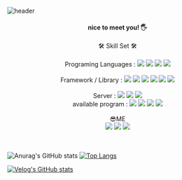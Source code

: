 
![header](https://capsule-render.vercel.app/api?type=Waving&color=gradient&text=%20CHOIGOYO%20%20&height=200&fontSize=100)



<div align="center">
  
  <h4>

nice to meet you! 🖐
  
</h4>
  <div>
    🛠 Skill Set 🛠
  </div> <br/>
  <div>
    Programing Languages : 
    <img src="https://img.shields.io/badge/HTML-E34F26?style=flat-square&logo=HTML5&logoColor=white"/>
    <img src="https://img.shields.io/badge/CSS3-orange?style=flat-square&logo=css3&logoColor=white"/>
    <img src="https://img.shields.io/badge/JavaScript-yellow?style=flat-square&logo=javascript&logoColor=white"/>
    <img src="https://img.shields.io/badge/JAVA-BE312E?style=flat-square&logo=Java&logoColor=white"/>
  </div> <br/>
  <div>
    Framework / Library : 
        <img src="https://img.shields.io/badge/Spring-6DB33F?style=flat-square&logo=spring&logoColor=white"/>
        <img src="https://img.shields.io/badge/Spring Boot-6DB33F?style=flat-square&logo=springboot&logoColor=white"/>
        <img src="https://img.shields.io/badge/spring security-6DB33F?style=flat-square&logo=springsecurity&logoColor=white"/>
        <img src="https://img.shields.io/badge/JQuery-0769AD?style=flat-square&logo=jQuery&logoColor=white"/>
        <img src="https://img.shields.io/badge/bootstrap-7952B3?style=flat-square&logo=bootstrap&logoColor=white"/>
        <img src="https://img.shields.io/badge/JPA-F8DC75?style=flat-square&logo=&logoColor=white"/>
  </div> <br/>
  <div>
    Server :
    <img src="https://img.shields.io/badge/oracle-F80000?style=flat-square&logo=oracle&logoColor=white"/>
    <img src="https://img.shields.io/badge/mysql-4479A1?style=flat-square&logo=mysql&logoColor=white"/>
    <img src="https://img.shields.io/badge/apachetomcat-F8DC75?style=flat-square&logo=apachetomcat&logoColor=black"/>
  </div>

  <div>
    available program :
    <img src="https://img.shields.io/badge/intellij idea-000000?style=flat-square&logo=intellijidea&logoColor=white"/>
    <img src="https://img.shields.io/badge/visual studio code-007ACC?style=flat-square&logo=visualstudiocode&logoColor=white"/>
    <img src="https://img.shields.io/badge/eclipse ide-2C2255?style=flat-square&logo=eclipseide&logoColor=white"/>
    <img src="https://img.shields.io/badge/Spring Tool Suite-6DB33F?style=flat-square&logo=spring&logoColor=white"/>
  </div><br/>
    <div>
     <div>😎ME</div>
    <a href ="https://velog.io/@choigoyo_o/series"><img src="https://img.shields.io/badge/velog-20C997?style=flat-square&logo=velog&logoColor=white"/></a>
    <a href ="https://www.instagram.com/choigoyo_o/"><img src="https://img.shields.io/badge/instagram-E4405F?style=flat-square&logo=instagram&logoColor=white"/></a>
    <a href="mailto:choigoyo.q7@gmail.com"><img src="https://img.shields.io/badge/gmail-EA4335?style=flat-square&logo=gmail&logoColor=white"/></a>
  </div><br/>
</div> <br/>

![Anurag's GitHub stats](https://github-readme-stats.vercel.app/api?username=choigoyo&show_icons=true&theme=Gradient) [![Top Langs](https://github-readme-stats.vercel.app/api/top-langs/?username=choigoyo&hide_progress=true)](https://github.com/anuraghazra/github-readme-stats)

[![Velog's GitHub stats](https://velog-readme-stats.vercel.app/api?name=choigoyo)](https://github.com/eungyeole/velog-readme-stats)


